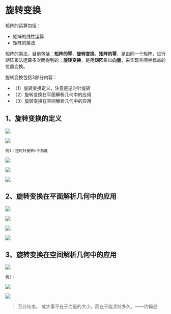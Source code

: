 # 旋转变换 #

矩阵的运算包括：

- 矩阵的线性运算
- 矩阵的乘法

矩阵的乘法，目前包括：**矩阵的幂**、**旋转变换**。**矩阵的幂**，是由同一个矩阵，进行矩阵乘法运算多次而得到的；**旋转变换**，是用**矩阵**乘以**向量**，来实现空间坐标点的位置变换。

旋转变换包括3部分内容：

- （1）旋转变换定义，注意是逆时针旋转
- （2）旋转变换在平面解析几何中的应用
- （3）旋转变换在空间解析几何中的应用

## 1、旋转变换的定义 ##

![](images/018/20180321195424.png)

![](images/018/20180321200108.png)

	例1：逆时针旋转n个角度

![](images/018/20180321200228.png)

![](images/018/20180321200650.png)

![](images/018/20180321200937.png)

## 2、旋转变换在平面解析几何中的应用 ##

![](images/018/20180321201202.png)

![](images/018/20180321201305.png)

![](images/018/20180321201405.png)

![](images/018/20180321201522.png)

## 3、旋转变换在空间解析几何中的应用 ##

![](images/018/20180321201811.png)

	例3：

![](images/018/20180321202108.png)

![](images/018/20180321202145.png)

> 至此结束。 成大事不在于力量的大小，而在于能坚持多久。——约翰逊
